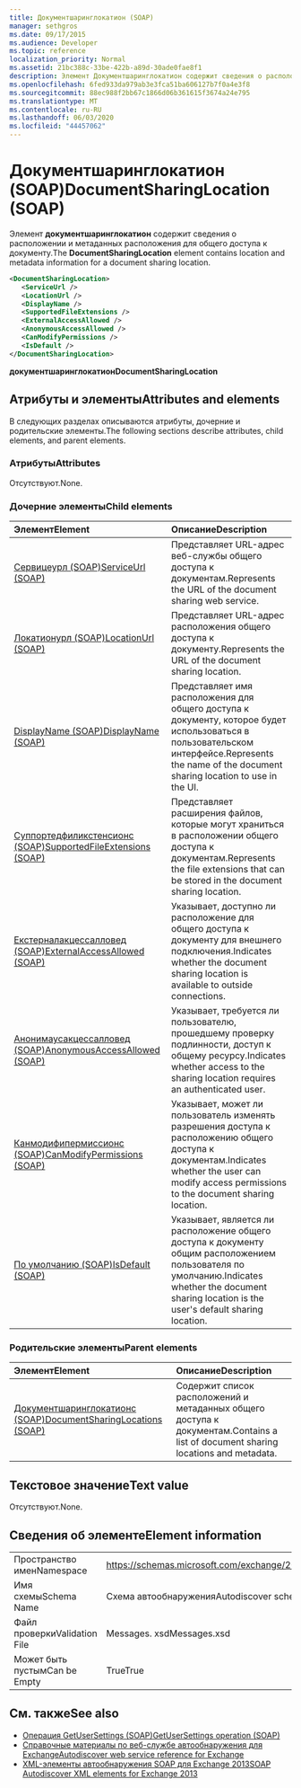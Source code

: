```yaml
---
title: Документшаринглокатион (SOAP)
manager: sethgros
ms.date: 09/17/2015
ms.audience: Developer
ms.topic: reference
localization_priority: Normal
ms.assetid: 21bc388c-33be-422b-a89d-30ade0fae8f1
description: Элемент Документшаринглокатион содержит сведения о расположении и метаданных расположения для общего доступа к документу.
ms.openlocfilehash: 6fed933da979ab3e3fca51ba606127b7f0a4e3f8
ms.sourcegitcommit: 88ec988f2bb67c1866d06b361615f3674a24e795
ms.translationtype: MT
ms.contentlocale: ru-RU
ms.lasthandoff: 06/03/2020
ms.locfileid: "44457062"
---
```

# <a name="documentsharinglocation-soap"></a><span data-ttu-id="600ab-103">Документшаринглокатион (SOAP)</span><span class="sxs-lookup"><span data-stu-id="600ab-103">DocumentSharingLocation (SOAP)</span></span>

<span data-ttu-id="600ab-104">Элемент **документшаринглокатион** содержит сведения о расположении и метаданных расположения для общего доступа к документу.</span><span class="sxs-lookup"><span data-stu-id="600ab-104">The **DocumentSharingLocation** element contains location and metadata information for a document sharing location.</span></span> 
  
```XML
<DocumentSharingLocation>
   <ServiceUrl />
   <LocationUrl />
   <DisplayName />
   <SupportedFileExtensions />
   <ExternalAccessAllowed />
   <AnonymousAccessAllowed />
   <CanModifyPermissions />
   <IsDefault />
</DocumentSharingLocation>
```

 <span data-ttu-id="600ab-105">**документшаринглокатион**</span><span class="sxs-lookup"><span data-stu-id="600ab-105">**DocumentSharingLocation**</span></span>
## <a name="attributes-and-elements"></a><span data-ttu-id="600ab-106">Атрибуты и элементы</span><span class="sxs-lookup"><span data-stu-id="600ab-106">Attributes and elements</span></span>

<span data-ttu-id="600ab-107">В следующих разделах описываются атрибуты, дочерние и родительские элементы.</span><span class="sxs-lookup"><span data-stu-id="600ab-107">The following sections describe attributes, child elements, and parent elements.</span></span>
  
### <a name="attributes"></a><span data-ttu-id="600ab-108">Атрибуты</span><span class="sxs-lookup"><span data-stu-id="600ab-108">Attributes</span></span>

<span data-ttu-id="600ab-109">Отсутствуют.</span><span class="sxs-lookup"><span data-stu-id="600ab-109">None.</span></span>
  
### <a name="child-elements"></a><span data-ttu-id="600ab-110">Дочерние элементы</span><span class="sxs-lookup"><span data-stu-id="600ab-110">Child elements</span></span>

|<span data-ttu-id="600ab-111">**Элемент**</span><span class="sxs-lookup"><span data-stu-id="600ab-111">**Element**</span></span>|<span data-ttu-id="600ab-112">**Описание**</span><span class="sxs-lookup"><span data-stu-id="600ab-112">**Description**</span></span>|
|:-----|:-----|
|[<span data-ttu-id="600ab-113">Сервицеурл (SOAP)</span><span class="sxs-lookup"><span data-stu-id="600ab-113">ServiceUrl (SOAP)</span></span>](serviceurl-soap.md) <br/> |<span data-ttu-id="600ab-114">Представляет URL-адрес веб-службы общего доступа к документам.</span><span class="sxs-lookup"><span data-stu-id="600ab-114">Represents the URL of the document sharing web service.</span></span>  <br/> |
|[<span data-ttu-id="600ab-115">Локатионурл (SOAP)</span><span class="sxs-lookup"><span data-stu-id="600ab-115">LocationUrl (SOAP)</span></span>](locationurl-soap.md) <br/> |<span data-ttu-id="600ab-116">Представляет URL-адрес расположения общего доступа к документу.</span><span class="sxs-lookup"><span data-stu-id="600ab-116">Represents the URL of the document sharing location.</span></span>  <br/> |
|[<span data-ttu-id="600ab-117">DisplayName (SOAP)</span><span class="sxs-lookup"><span data-stu-id="600ab-117">DisplayName (SOAP)</span></span>](displayname-soap.md) <br/> |<span data-ttu-id="600ab-118">Представляет имя расположения для общего доступа к документу, которое будет использоваться в пользовательском интерфейсе.</span><span class="sxs-lookup"><span data-stu-id="600ab-118">Represents the name of the document sharing location to use in the UI.</span></span>  <br/> |
|[<span data-ttu-id="600ab-119">Суппортедфиликстенсионс (SOAP)</span><span class="sxs-lookup"><span data-stu-id="600ab-119">SupportedFileExtensions (SOAP)</span></span>](supportedfileextensions-soap.md) <br/> |<span data-ttu-id="600ab-120">Представляет расширения файлов, которые могут храниться в расположении общего доступа к документам.</span><span class="sxs-lookup"><span data-stu-id="600ab-120">Represents the file extensions that can be stored in the document sharing location.</span></span>  <br/> |
|[<span data-ttu-id="600ab-121">Екстерналакцессалловед (SOAP)</span><span class="sxs-lookup"><span data-stu-id="600ab-121">ExternalAccessAllowed (SOAP)</span></span>](externalaccessallowed-soap.md) <br/> |<span data-ttu-id="600ab-122">Указывает, доступно ли расположение для общего доступа к документу для внешнего подключения.</span><span class="sxs-lookup"><span data-stu-id="600ab-122">Indicates whether the document sharing location is available to outside connections.</span></span>  <br/> |
|[<span data-ttu-id="600ab-123">Анонимаусакцессалловед (SOAP)</span><span class="sxs-lookup"><span data-stu-id="600ab-123">AnonymousAccessAllowed (SOAP)</span></span>](anonymousaccessallowed-soap.md) <br/> |<span data-ttu-id="600ab-124">Указывает, требуется ли пользователю, прошедшему проверку подлинности, доступ к общему ресурсу.</span><span class="sxs-lookup"><span data-stu-id="600ab-124">Indicates whether access to the sharing location requires an authenticated user.</span></span>  <br/> |
|[<span data-ttu-id="600ab-125">Канмодифипермиссионс (SOAP)</span><span class="sxs-lookup"><span data-stu-id="600ab-125">CanModifyPermissions (SOAP)</span></span>](canmodifypermissions-soap.md) <br/> |<span data-ttu-id="600ab-126">Указывает, может ли пользователь изменять разрешения доступа к расположению общего доступа к документам.</span><span class="sxs-lookup"><span data-stu-id="600ab-126">Indicates whether the user can modify access permissions to the document sharing location.</span></span>  <br/> |
|[<span data-ttu-id="600ab-127">По умолчанию (SOAP)</span><span class="sxs-lookup"><span data-stu-id="600ab-127">IsDefault (SOAP)</span></span>](isdefault-soap.md) <br/> |<span data-ttu-id="600ab-128">Указывает, является ли расположение общего доступа к документу общим расположением пользователя по умолчанию.</span><span class="sxs-lookup"><span data-stu-id="600ab-128">Indicates whether the document sharing location is the user's default sharing location.</span></span>  <br/> |
   
### <a name="parent-elements"></a><span data-ttu-id="600ab-129">Родительские элементы</span><span class="sxs-lookup"><span data-stu-id="600ab-129">Parent elements</span></span>

|<span data-ttu-id="600ab-130">**Элемент**</span><span class="sxs-lookup"><span data-stu-id="600ab-130">**Element**</span></span>|<span data-ttu-id="600ab-131">**Описание**</span><span class="sxs-lookup"><span data-stu-id="600ab-131">**Description**</span></span>|
|:-----|:-----|
|[<span data-ttu-id="600ab-132">Документшаринглокатионс (SOAP)</span><span class="sxs-lookup"><span data-stu-id="600ab-132">DocumentSharingLocations (SOAP)</span></span>](documentsharinglocations-soap.md) <br/> |<span data-ttu-id="600ab-133">Содержит список расположений и метаданных общего доступа к документам.</span><span class="sxs-lookup"><span data-stu-id="600ab-133">Contains a list of document sharing locations and metadata.</span></span>  <br/> |
   
## <a name="text-value"></a><span data-ttu-id="600ab-134">Текстовое значение</span><span class="sxs-lookup"><span data-stu-id="600ab-134">Text value</span></span>

<span data-ttu-id="600ab-135">Отсутствуют.</span><span class="sxs-lookup"><span data-stu-id="600ab-135">None.</span></span>
  
## <a name="element-information"></a><span data-ttu-id="600ab-136">Сведения об элементе</span><span class="sxs-lookup"><span data-stu-id="600ab-136">Element information</span></span>

|||
|:-----|:-----|
|<span data-ttu-id="600ab-137">Пространство имен</span><span class="sxs-lookup"><span data-stu-id="600ab-137">Namespace</span></span>  <br/> |https://schemas.microsoft.com/exchange/2010/Autodiscover  <br/> |
|<span data-ttu-id="600ab-138">Имя схемы</span><span class="sxs-lookup"><span data-stu-id="600ab-138">Schema Name</span></span>  <br/> |<span data-ttu-id="600ab-139">Схема автообнаружения</span><span class="sxs-lookup"><span data-stu-id="600ab-139">Autodiscover schema</span></span>  <br/> |
|<span data-ttu-id="600ab-140">Файл проверки</span><span class="sxs-lookup"><span data-stu-id="600ab-140">Validation File</span></span>  <br/> |<span data-ttu-id="600ab-141">Messages. xsd</span><span class="sxs-lookup"><span data-stu-id="600ab-141">Messages.xsd</span></span>  <br/> |
|<span data-ttu-id="600ab-142">Может быть пустым</span><span class="sxs-lookup"><span data-stu-id="600ab-142">Can be Empty</span></span>  <br/> |<span data-ttu-id="600ab-143">True</span><span class="sxs-lookup"><span data-stu-id="600ab-143">True</span></span>  <br/> |
   
## <a name="see-also"></a><span data-ttu-id="600ab-144">См. также</span><span class="sxs-lookup"><span data-stu-id="600ab-144">See also</span></span>

- [<span data-ttu-id="600ab-145">Операция GetUserSettings (SOAP)</span><span class="sxs-lookup"><span data-stu-id="600ab-145">GetUserSettings operation (SOAP)</span></span>](getusersettings-operation-soap.md)
- [<span data-ttu-id="600ab-146">Справочные материалы по веб-службе автообнаружения для Exchange</span><span class="sxs-lookup"><span data-stu-id="600ab-146">Autodiscover web service reference for Exchange</span></span>](autodiscover-web-service-reference-for-exchange.md)
- [<span data-ttu-id="600ab-147">XML-элементы автообнаружения SOAP для Exchange 2013</span><span class="sxs-lookup"><span data-stu-id="600ab-147">SOAP Autodiscover XML elements for Exchange 2013</span></span>](soap-autodiscover-xml-elements-for-exchange-2013.md)

